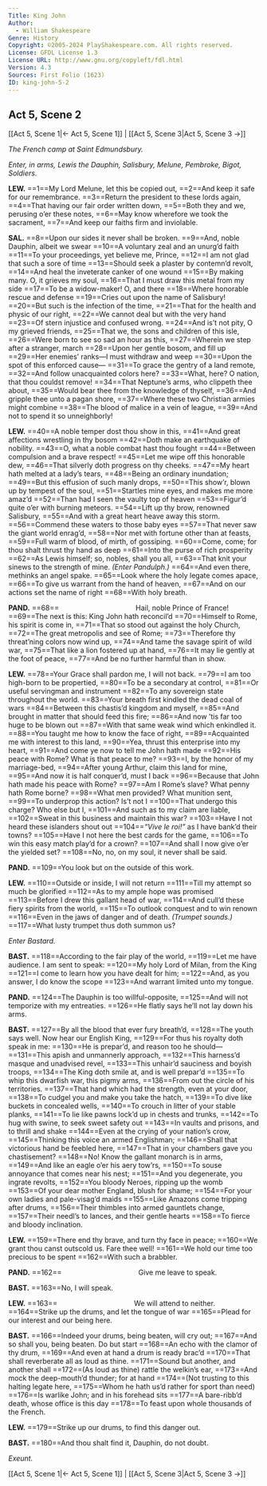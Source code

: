 ```yaml
---
Title: King John
Author: 
  - William Shakespeare
Genre: History
Copyright: ©2005-2024 PlayShakespeare.com. All rights reserved.
License: GFDL License 1.3
License URL: http://www.gnu.org/copyleft/fdl.html
Version: 4.3
Sources: First Folio (1623)
ID: king-john-5-2
---
```


## Act 5, Scene 2
[[Act 5, Scene 1|← Act 5, Scene 1]] | [[Act 5, Scene 3|Act 5, Scene 3 →]]

*The French camp at Saint Edmundsbury.*

*Enter, in arms, Lewis the Dauphin, Salisbury, Melune, Pembroke, Bigot, Soldiers.*

**LEW.**
==1==My Lord Melune, let this be copied out,
==2==And keep it safe for our remembrance.
==3==Return the president to these lords again,
==4==That having our fair order written down,
==5==Both they and we, perusing o’er these notes,
==6==May know wherefore we took the sacrament,
==7==And keep our faiths firm and inviolable.

**SAL.**
==8==Upon our sides it never shall be broken.
==9==And, noble Dauphin, albeit we swear
==10==A voluntary zeal and an unurg’d faith
==11==To your proceedings, yet believe me, Prince,
==12==I am not glad that such a sore of time
==13==Should seek a plaster by contemn’d revolt,
==14==And heal the inveterate canker of one wound
==15==By making many. O, it grieves my soul,
==16==That I must draw this metal from my side
==17==To be a widow-maker! O, and there
==18==Where honorable rescue and defense
==19==Cries out upon the name of Salisbury!
==20==But such is the infection of the time,
==21==That for the health and physic of our right,
==22==We cannot deal but with the very hand
==23==Of stern injustice and confused wrong.
==24==And is’t not pity, O my grieved friends,
==25==That we, the sons and children of this isle,
==26==Were born to see so sad an hour as this,
==27==Wherein we step after a stranger, march
==28==Upon her gentle bosom, and fill up
==29==Her enemies’ ranks—I must withdraw and weep
==30==Upon the spot of this enforced cause⁠—
==31==To grace the gentry of a land remote,
==32==And follow unacquainted colors here?
==33==What, here? O nation, that thou couldst remove!
==34==That Neptune’s arms, who clippeth thee about,
==35==Would bear thee from the knowledge of thyself,
==36==And gripple thee unto a pagan shore,
==37==Where these two Christian armies might combine
==38==The blood of malice in a vein of league,
==39==And not to spend it so unneighborly!

**LEW.**
==40==A noble temper dost thou show in this,
==41==And great affections wrestling in thy bosom
==42==Doth make an earthquake of nobility.
==43==O, what a noble combat hast thou fought
==44==Between compulsion and a brave respect!
==45==Let me wipe off this honorable dew,
==46==That silverly doth progress on thy cheeks.
==47==My heart hath melted at a lady’s tears,
==48==Being an ordinary inundation;
==49==But this effusion of such manly drops,
==50==This show’r, blown up by tempest of the soul,
==51==Startles mine eyes, and makes me more amaz’d
==52==Than had I seen the vaulty top of heaven
==53==Figur’d quite o’er with burning meteors.
==54==Lift up thy brow, renowned Salisbury,
==55==And with a great heart heave away this storm.
==56==Commend these waters to those baby eyes
==57==That never saw the giant world enrag’d,
==58==Nor met with fortune other than at feasts,
==59==Full warm of blood, of mirth, of gossiping.
==60==Come, come; for thou shalt thrust thy hand as deep
==61==Into the purse of rich prosperity
==62==As Lewis himself; so, nobles, shall you all,
==63==That knit your sinews to the strength of mine.
*(Enter Pandulph.)*
==64==And even there, methinks an angel spake.
==65==Look where the holy legate comes apace,
==66==To give us warrant from the hand of heaven,
==67==And on our actions set the name of right
==68==With holy breath.

**PAND.**
==68==           Hail, noble Prince of France!
==69==The next is this: King John hath reconcil’d
==70==Himself to Rome, his spirit is come in,
==71==That so stood out against the holy Church,
==72==The great metropolis and see of Rome;
==73==Therefore thy threat’ning colors now wind up,
==74==And tame the savage spirit of wild war,
==75==That like a lion fostered up at hand,
==76==It may lie gently at the foot of peace,
==77==And be no further harmful than in show.

**LEW.**
==78==Your Grace shall pardon me, I will not back.
==79==I am too high-born to be propertied,
==80==To be a secondary at control,
==81==Or useful servingman and instrument
==82==To any sovereign state throughout the world.
==83==Your breath first kindled the dead coal of wars
==84==Between this chastis’d kingdom and myself,
==85==And brought in matter that should feed this fire;
==86==And now ’tis far too huge to be blown out
==87==With that same weak wind which enkindled it.
==88==You taught me how to know the face of right,
==89==Acquainted me with interest to this land,
==90==Yea, thrust this enterprise into my heart,
==91==And come ye now to tell me John hath made
==92==His peace with Rome? What is that peace to me?
==93==I, by the honor of my marriage-bed,
==94==After young Arthur, claim this land for mine,
==95==And now it is half conquer’d, must I back
==96==Because that John hath made his peace with Rome?
==97==Am I Rome’s slave? What penny hath Rome borne?
==98==What men provided? What munition sent,
==99==To underprop this action? Is’t not I
==100==That undergo this charge? Who else but I,
==101==And such as to my claim are liable,
==102==Sweat in this business and maintain this war?
==103==Have I not heard these islanders shout out
==104==*“Vive le roi!”* as I have bank’d their towns?
==105==Have I not here the best cards for the game,
==106==To win this easy match play’d for a crown?
==107==And shall I now give o’er the yielded set?
==108==No, no, on my soul, it never shall be said.

**PAND.**
==109==You look but on the outside of this work.

**LEW.**
==110==Outside or inside, I will not return
==111==Till my attempt so much be glorified
==112==As to my ample hope was promised
==113==Before I drew this gallant head of war,
==114==And cull’d these fiery spirits from the world,
==115==To outlook conquest and to win renown
==116==Even in the jaws of danger and of death.
*(Trumpet sounds.)*
==117==What lusty trumpet thus doth summon us?

*Enter Bastard.*

**BAST.**
==118==According to the fair play of the world,
==119==Let me have audience. I am sent to speak:
==120==My holy Lord of Milan, from the King
==121==I come to learn how you have dealt for him;
==122==And, as you answer, I do know the scope
==123==And warrant limited unto my tongue.

**PAND.**
==124==The Dauphin is too willful-opposite,
==125==And will not temporize with my entreaties.
==126==He flatly says he’ll not lay down his arms.

**BAST.**
==127==By all the blood that ever fury breath’d,
==128==The youth says well. Now hear our English King,
==129==For thus his royalty doth speak in me:
==130==He is prepar’d, and reason too he should⁠—
==131==This apish and unmannerly approach,
==132==This harness’d masque and unadvised revel,
==133==This unhair’d sauciness and boyish troops,
==134==The King doth smile at, and is well prepar’d
==135==To whip this dwarfish war, this pigmy arms,
==136==From out the circle of his territories.
==137==That hand which had the strength, even at your door,
==138==To cudgel you and make you take the hatch,
==139==To dive like buckets in concealed wells,
==140==To crouch in litter of your stable planks,
==141==To lie like pawns lock’d up in chests and trunks,
==142==To hug with swine, to seek sweet safety out
==143==In vaults and prisons, and to thrill and shake
==144==Even at the crying of your nation’s crow,
==145==Thinking this voice an armed Englishman;
==146==Shall that victorious hand be feebled here,
==147==That in your chambers gave you chastisement?
==148==No! Know the gallant monarch is in arms,
==149==And like an eagle o’er his aery tow’rs,
==150==To souse annoyance that comes near his nest;
==151==And you degenerate, you ingrate revolts,
==152==You bloody Neroes, ripping up the womb
==153==Of your dear mother England, blush for shame;
==154==For your own ladies and pale-visag’d maids
==155==Like Amazons come tripping after drums,
==156==Their thimbles into armed gauntlets change,
==157==Their needl’s to lances, and their gentle hearts
==158==To fierce and bloody inclination.

**LEW.**
==159==There end thy brave, and turn thy face in peace;
==160==We grant thou canst outscold us. Fare thee well!
==161==We hold our time too precious to be spent
==162==With such a brabbler.

**PAND.**
==162==           Give me leave to speak.

**BAST.**
==163==No, I will speak.

**LEW.**
==163==           We will attend to neither.
==164==Strike up the drums, and let the tongue of war
==165==Plead for our interest and our being here.

**BAST.**
==166==Indeed your drums, being beaten, will cry out;
==167==And so shall you, being beaten. Do but start
==168==An echo with the clamor of thy drum,
==169==And even at hand a drum is ready brac’d
==170==That shall reverberate all as loud as thine.
==171==Sound but another, and another shall
==172==(As loud as thine) rattle the welkin’s ear,
==173==And mock the deep-mouth’d thunder; for at hand
==174==(Not trusting to this halting legate here,
==175==Whom he hath us’d rather for sport than need) 
==176==Is warlike John; and in his forehead sits
==177==A bare-ribb’d death, whose office is this day
==178==To feast upon whole thousands of the French.

**LEW.**
==179==Strike up our drums, to find this danger out.

**BAST.**
==180==And thou shalt find it, Dauphin, do not doubt.

*Exeunt.*

[[Act 5, Scene 1|← Act 5, Scene 1]] | [[Act 5, Scene 3|Act 5, Scene 3 →]]